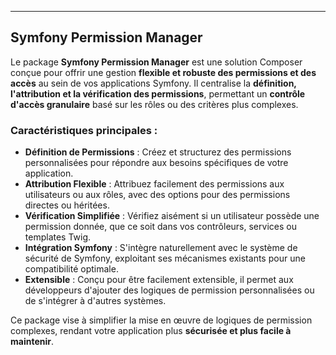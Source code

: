 ---
## Symfony Permission Manager

Le package **Symfony Permission Manager** est une solution Composer conçue pour offrir une gestion **flexible et robuste des permissions et des accès** au sein de vos applications Symfony. Il centralise la **définition, l'attribution et la vérification des permissions**, permettant un **contrôle d'accès granulaire** basé sur les rôles ou des critères plus complexes.

### Caractéristiques principales :

* **Définition de Permissions** : Créez et structurez des permissions personnalisées pour répondre aux besoins spécifiques de votre application.
* **Attribution Flexible** : Attribuez facilement des permissions aux utilisateurs ou aux rôles, avec des options pour des permissions directes ou héritées.
* **Vérification Simplifiée** : Vérifiez aisément si un utilisateur possède une permission donnée, que ce soit dans vos contrôleurs, services ou templates Twig.
* **Intégration Symfony** : S'intègre naturellement avec le système de sécurité de Symfony, exploitant ses mécanismes existants pour une compatibilité optimale.
* **Extensible** : Conçu pour être facilement extensible, il permet aux développeurs d'ajouter des logiques de permission personnalisées ou de s'intégrer à d'autres systèmes.

Ce package vise à simplifier la mise en œuvre de logiques de permission complexes, rendant votre application plus **sécurisée et plus facile à maintenir**.
